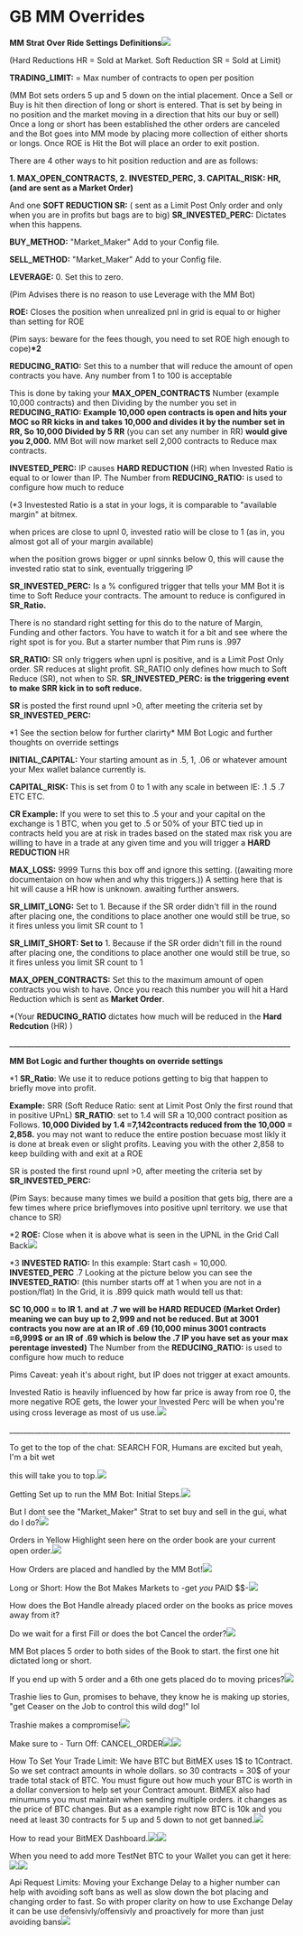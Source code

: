 # GB MM Overrides

**MM Strat Over Ride Settings Definitions**![](.gitbook/assets/0%20%281%29.png)

\(Hard Reductions HR = Sold at Market. Soft Reduction SR = Sold at Limit\)

**TRADING\_LIMIT:** = Max number of contracts to open per position

 \(MM Bot sets orders 5 up and 5 down on the intial placement. Once a Sell or Buy is hit then direction of long or short is entered. That is set by being in no position and the market moving in a direction that hits our buy or sell\) Once a long or short has been established the other orders are canceled and the Bot goes into MM mode by placing more collection of either shorts or longs. Once ROE is Hit the Bot will place an order to exit postion.

 There are 4 other ways to hit position reduction and are as follows:

 **1. MAX\_OPEN\_CONTRACTS, 2. INVESTED\_PERC, 3. CAPITAL\_RISK: HR, \(and are sent as a Market Order\)**

 And one **SOFT REDUCTION SR:** \( sent as a Limit Post Only order and only when you are in profits but bags are to big\) **SR\_INVESTED\_PERC:** Dictates when this happens.

**BUY\_METHOD:** "Market\_Maker" Add to your Config file.

**SELL\_METHOD:** "Market\_Maker" Add to your Config file.

**LEVERAGE:** 0. Set this to zero.

 \(Pim Advises there is no reason to use Leverage with the MM Bot\)

**ROE:** Closes the position when unrealized pnl in grid is equal to or higher than setting for ROE

\(Pim says: beware for the fees though, you need to set ROE high enough to cope\)**\*2**

**REDUCING\_RATIO:** Set this to a number that will reduce the amount of open contracts you have. Any number from 1 to 100 is acceptable

 This is done by taking your **MAX\_OPEN\_CONTRACTS** Number \(example 10,000 contracts\) and then Dividing by the number you set in **REDUCING\_RATIO: Example 10,000 open contracts is open and hits your MOC so RR kicks in and takes 10,000 and divides it by the number set in RR, So 10,000 Divided by 5 RR** \(you can set any number in RR\) **would give you 2,000.** MM Bot will now market sell 2,000 contracts to Reduce max contracts.

**INVESTED\_PERC:** IP causes **HARD REDUCTION** \(HR\) when Invested Ratio is equal to or lower than IP. The Number from **REDUCING\_RATIO:** is used to configure how much to reduce

 \(\*3 Investested Ratio is a stat in your logs, it is comparable to "available margin" at bitmex.

 when prices are close to upnl 0, invested ratio will be close to 1 \(as in, you almost got all of your margin available\)

 when the position grows bigger or upnl sinnks below 0, this will cause the invested ratio stat to sink, eventually triggering IP

**SR\_INVESTED\_PERC:** Is a % configured trigger that tells your MM Bot it is time to Soft Reduce your contracts. The amount to reduce is configured in **SR\_Ratio.**

 There is no standard right setting for this do to the nature of Margin, Funding and other factors. You have to watch it for a bit and see where the right spot is for you. But a starter number that Pim runs is .997

**SR\_RATIO:** SR only triggers when upnl is positive, and is a Limit Post Only order. SR reduces at slight profit. SR\_RATIO only defines how much to Soft Reduce \(SR\), not when to SR. **SR\_INVESTED\_PERC: is the triggering event to make SRR kick in to soft reduce.**

**SR** is posted the first round upnl &gt;0, after meeting the criteria set by **SR\_INVESTED\_PERC:**

 \*1 See the section below for further clarirty\* MM Bot Logic and further thoughts on override settings

**INITIAL\_CAPITAL:** Your starting amount as in .5, 1, .06 or whatever amount your Mex wallet balance currently is.

**CAPITAL\_RISK:** This is set from 0 to 1 with any scale in between IE: .1 .5 .7 ETC ETC.

 **CR Example:** If you were to set this to .5 your and your capital on the exchange is 1 BTC, when you get to .5 or 50% of your BTC tied up in contracts held you are at risk in trades based on the stated max risk you are willing to have in a trade at any given time and you will trigger a **HARD REDUCTION** HR

**MAX\_LOSS:** 9999 Turns this box off and ignore this setting. \(\(awaiting more documentaion on how when and why this triggers.\)\) A setting here that is hit will cause a HR how is unknown. awaiting further answers.

**SR\_LIMIT\_LONG:** Set to 1. Because if the SR order didn't fill in the round after placing one, the conditions to place another one would still be true, so it fires unless you limit SR count to 1

**SR\_LIMIT\_SHORT: Set to** 1. Because if the SR order didn't fill in the round after placing one, the conditions to place another one would still be true, so it fires unless you limit SR count to 1

**MAX\_OPEN\_CONTRACTS:** Set this to the maximum amount of open contracts you wish to have. Once you reach this number you will hit a Hard Reduction which is sent as **Market Order**.

\*\(Your **REDUCING\_RATIO** dictates how much will be reduced in the **Hard Redcution** \(HR\) \)

\_\_\_\_\_\_\_\_\_\_\_\_\_\_\_\_\_\_\_\_\_\_\_\_\_\_\_\_\_\_\_\_\_\_\_\_\_\_\_\_\_\_\_\_\_\_\_\_\_\_\_\_\_\_\_\_\_\_\_\_\_\_\_\_\_\_\_\_\_\_\_\_\_\_\_\_\_\_

**MM Bot Logic and further thoughts on override settings**

\*1 **SR\_Ratio**: We use it to reduce potions getting to big that happen to briefly move into profit.

 **Example:** SRR \(Soft Reduce Ratio: sent at Limit Post Only the first round that in positive UPnL\) **SR\_RATIO**: set to 1.4 will SR a 10,000 contract position as Follows. **10,000 Divided by 1.4 =7,142contracts reduced from the 10,000 = 2,858.** you may not want to reduce the entire postion becuase most likly it is done at break even or slight profits. Leaving you with the other 2,858 to keep building with and exit at a ROE

 SR is posted the first round upnl &gt;0, after meeting the criteria set by **SR\_INVESTED\_PERC:**

 \(Pim Says: because many times we build a position that gets big, there are a few times where price brieflymoves into positive upnl territory. we use that chance to SR\)

\*2 **ROE:** Close when it is above what is seen in the UPNL in the Grid Call Back![](.gitbook/assets/1%20%281%29.png)

\*3 **INVESTED RATIO:** In this example: Start cash = 10,000. **INVESTED\_PERC** .7 Looking at the picture below you can see the **INVESTED\_RATIO:** \(this number starts off at 1 when you are not in a postion/flat\) In the Grid, it is .899 quick math would tell us that:

 **SC 10,000 = to IR 1. and at .7 we will be HARD REDUCED \(Market Order\) meaning we can buy up to 2,999 and not be reduced. But at 3001 contracts you now are at an IR of .69 \(10,000 minus 3001 contracts =6,999$ or an IR of .69 which is below the .7 IP you have set as your max perentage invested\)** The Number from the **REDUCING\_RATIO:** is used to configure how much to reduce

 Pims Caveat: yeah it's about right, but IP does not trigger at exact amounts.

Invested Ratio is heavily influenced by how far price is away from roe 0, the more negative ROE gets, the lower your Invested Perc will be when you're using cross leverage as most of us use.![](.gitbook/assets/2.png)

\_\_\_\_\_\_\_\_\_\_\_\_\_\_\_\_\_\_\_\_\_\_\_\_\_\_\_\_\_\_\_\_\_\_\_\_\_\_\_\_\_\_\_\_\_\_\_\_\_\_\_\_\_\_\_\_\_\_\_\_\_\_\_\_\_\_\_\_\_\_\_\_\_\_\_\_\_\_

To get to the top of the chat: SEARCH FOR, Humans are excited but yeah, I'm a bit wet

this will take you to top.![](.gitbook/assets/3.png)

Getting Set up to run the MM Bot: Initial Steps.![](.gitbook/assets/4%20%281%29.png)

But I dont see the "Market\_Maker" Strat to set buy and sell in the gui, what do I do?![](.gitbook/assets/5.png)

Orders in Yellow Highlight seen here on the order book are your current open order.![](.gitbook/assets/6.png)

How Orders are placed and handled by the MM Bot!![](.gitbook/assets/7%20%281%29.png)

Long or Short: How the Bot Makes Markets to -get _you_ PAID $$-![](.gitbook/assets/8%20%281%29.png)

How does the Bot Handle already placed order on the books as price moves away from it?

Do we wait for a first Fill or does the bot Cancel the order?![](.gitbook/assets/9.png)

MM Bot places 5 order to both sides of the Book to start. the first one hit dictated long or short.

If you end up with 5 order and a 6th one gets placed do to moving prices?![](.gitbook/assets/10%20%281%29.png)

Trashie lies to Gun, promises to behave, they know he is making up stories, "get Ceaser on the Job to control this wild dog!" lol

Trashie makes a compromise!![](.gitbook/assets/11%20%281%29.png)

Make sure to - Turn Off: CANCEL\_ORDER![](.gitbook/assets/12.png)![](.gitbook/assets/13.png)

How To Set Your Trade Limit: We have BTC but BitMEX uses 1$ to 1Contract. So we set contract amounts in whole dollars. so 30 contracts = 30$ of your trade total stack of BTC. You must figure out how much your BTC is worth in a dollar conversion to help set your Contract amount. BitMEX also had minumums you must maintain when sending multiple orders. it changes as the price of BTC changes. But as a example right now BTC is 10k and you need at least 30 contracts for 5 up and 5 down to not get banned.![](.gitbook/assets/14.png)

How to read your BitMEX Dashboard.![](.gitbook/assets/15.png)![](.gitbook/assets/16.png)

When you need to add more TestNet BTC to your Wallet you can get it here:![](.gitbook/assets/17.png)![](.gitbook/assets/18.png)

Api Request Limits: Moving your Exchange Delay to a higher number can help with avoiding soft bans as well as slow down the bot placing and changing order to fast. So with proper clarity on how to use Exchange Delay it can be use defensivly/offensivly and proactively for more than just avoiding bans![](.gitbook/assets/19.png)

